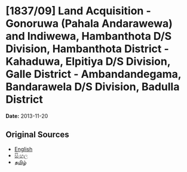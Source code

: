 # [1837/09] Land Acquisition - Gonoruwa (Pahala Andarawewa) and Indiwewa, Hambanthota D/S Division, Hambanthota District - Kahaduwa, Elpitiya D/S Division, Galle District - Ambandandegama, Bandarawela D/S Division, Badulla District

**Date:** 2013-11-20

## Original Sources

- [English](https://documents.gov.lk/view/extra-gazettes/2013/11/1837-09_E.pdf)
- [සිංහල](https://documents.gov.lk/view/extra-gazettes/2013/11/1837-09_S.pdf)
- [தமிழ்](https://documents.gov.lk/view/extra-gazettes/2013/11/1837-09_T.pdf)
